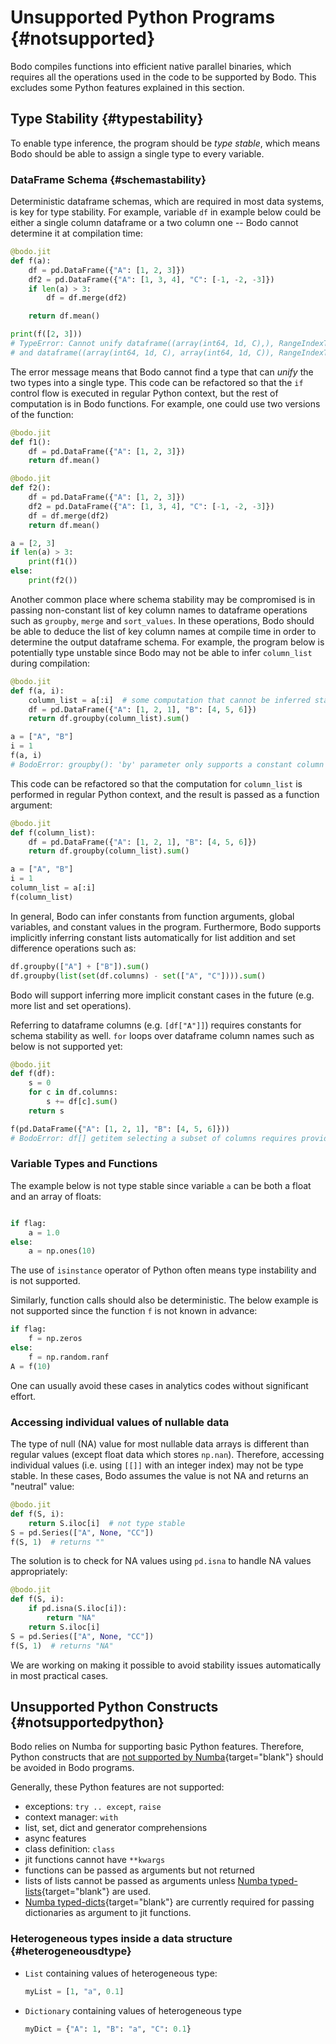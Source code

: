 # Unsupported Python Programs {#notsupported}

Bodo compiles functions into efficient native parallel binaries, which
requires all the operations used in the code to be supported by Bodo.
This excludes some Python features explained in this section.

## Type Stability {#typestability}

To enable type inference, the program should be *type
stable*, which means Bodo should be able to assign a single
type to every variable.

### DataFrame Schema {#schemastability}

Deterministic dataframe schemas, which are required in most data
systems, is key for type stability. For example, variable
`df` in example below could be either a single column
dataframe or a two column one -- Bodo cannot determine it at
compilation time:

```py
@bodo.jit
def f(a):
    df = pd.DataFrame({"A": [1, 2, 3]})
    df2 = pd.DataFrame({"A": [1, 3, 4], "C": [-1, -2, -3]})
    if len(a) > 3:
        df = df.merge(df2)

    return df.mean()

print(f([2, 3]))
# TypeError: Cannot unify dataframe((array(int64, 1d, C),), RangeIndexType(none), ('A',), False)
# and dataframe((array(int64, 1d, C), array(int64, 1d, C)), RangeIndexType(none), ('A', 'C'), False) for 'df'
```

The error message means that Bodo cannot find a type that can
*unify* the two types into a single type. This code can be
refactored so that the `if` control flow is executed in
regular Python context, but the rest of computation is in Bodo
functions. For example, one could use two versions of the function:

```py
@bodo.jit
def f1():
    df = pd.DataFrame({"A": [1, 2, 3]})
    return df.mean()

@bodo.jit
def f2():
    df = pd.DataFrame({"A": [1, 2, 3]})
    df2 = pd.DataFrame({"A": [1, 3, 4], "C": [-1, -2, -3]})
    df = df.merge(df2)
    return df.mean()

a = [2, 3]
if len(a) > 3:
    print(f1())
else:
    print(f2())
```

Another common place where schema stability may be compromised is in
passing non-constant list of key column names to dataframe operations
such as `groupby`, `merge` and `sort_values`. In these operations, Bodo should be able to
deduce the list of key column names at compile time in order to
determine the output dataframe schema. For example, the program below is
potentially type unstable since Bodo may not be able to infer
`column_list` during compilation:

```py
@bodo.jit
def f(a, i):
    column_list = a[:i]  # some computation that cannot be inferred statically
    df = pd.DataFrame({"A": [1, 2, 1], "B": [4, 5, 6]})
    return df.groupby(column_list).sum()

a = ["A", "B"]
i = 1
f(a, i)
# BodoError: groupby(): 'by' parameter only supports a constant column label or column labels.
```

This code can be refactored so that the computation for `column_list` is performed in regular Python context, and
the result is passed as a function argument:

```py
@bodo.jit
def f(column_list):
    df = pd.DataFrame({"A": [1, 2, 1], "B": [4, 5, 6]})
    return df.groupby(column_list).sum()

a = ["A", "B"]
i = 1
column_list = a[:i]
f(column_list)
```

In general, Bodo can infer constants from function arguments, global
variables, and constant values in the program. Furthermore, Bodo
supports implicitly inferring constant lists automatically for list
addition and set difference operations such as:

```py
df.groupby(["A"] + ["B"]).sum()
df.groupby(list(set(df.columns) - set(["A", "C"]))).sum()
```

Bodo will support inferring more implicit constant cases in the future
(e.g. more list and set operations).

Referring to dataframe columns (e.g. `[df["A"]]`) requires
constants for schema stability as well. `for` loops over
dataframe column names such as below is not supported yet:

```py
@bodo.jit
def f(df):
    s = 0
    for c in df.columns:
        s += df[c].sum()
    return s

f(pd.DataFrame({"A": [1, 2, 1], "B": [4, 5, 6]}))
# BodoError: df[] getitem selecting a subset of columns requires providing constant column names. For more information, see https://docs.bodo.ai/latest/source/programming_with_bodo/require_constants.html
```

### Variable Types and Functions

The example below is not type stable since variable `a` can be both a
float and an array of floats:

```py

if flag:
    a = 1.0
else:
    a = np.ones(10)
```

The use of `isinstance` operator of Python often means type instability
and is not supported.

Similarly, function calls should also be deterministic. The below
example is not supported since the function `f` is not known in advance:

```py
if flag:
    f = np.zeros
else:
    f = np.random.ranf
A = f(10)
```

One can usually avoid these cases in analytics codes without significant
effort.

### Accessing individual values of nullable data

The type of null (NA) value for most nullable data arrays is different
than regular values (except float data which stores
`np.nan`). Therefore, accessing individual values (i.e.
using `[[]]` with an integer index) may not be type stable.
In these cases, Bodo assumes the value is not NA and returns an
"neutral" value:

```py
@bodo.jit
def f(S, i):
    return S.iloc[i]  # not type stable
S = pd.Series(["A", None, "CC"])
f(S, 1)  # returns ""
```

The solution is to check for NA values using `pd.isna` to
handle NA values appropriately:

```py
@bodo.jit
def f(S, i):
    if pd.isna(S.iloc[i]):
        return "NA"
    return S.iloc[i]
S = pd.Series(["A", None, "CC"])
f(S, 1)  # returns "NA"
```

We are working on making it possible to avoid stability issues
automatically in most practical cases.

## Unsupported Python Constructs {#notsupportedpython}

Bodo relies on Numba for supporting basic Python features. Therefore,
Python constructs that are [not supported by Numba](http://numba.pydata.org/numba-doc/latest/reference/pysupported.html){target="blank"}
should be avoided in Bodo programs.

Generally, these Python features are not supported:

-   exceptions: `try .. except`, `raise`
-   context manager: `with`
-   list, set, dict and generator comprehensions
-   async features
-   class definition: `class`
-   jit functions cannot have `**kwargs`
-   functions can be passed as arguments but not returned
-   lists of lists cannot be passed as arguments unless [Numba typed-lists](http://numba.pydata.org/numba-doc/latest/reference/pysupported.html#typed-list){target="blank"}
    are used.
-   [Numba typed-dicts](http://numba.pydata.org/numba-doc/latest/reference/pysupported.html#typed-dict){target="blank"}
    are currently required for passing dictionaries as argument to jit
    functions.

### Heterogeneous types inside a data structure {#heterogeneousdtype}

-   `List` containing values of heterogeneous type: 
    ```py
    myList = [1, "a", 0.1]
    ```
    
-   `Dictionary` containing values of heterogeneous type

    ```py
    myDict = {"A": 1, "B": "a", "C": 0.1}
    ```
